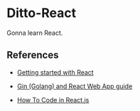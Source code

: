 # Ditto-React

Gonna learn React.

## References

- [Getting started with React](https://developer.mozilla.org/en-US/docs/Learn/Tools_and_testing/Client-side_JavaScript_frameworks/React_getting_started)

- [Gin (Golang) and React Web App guide](https://letscode.blog/category/gin-golang-and-react-web-app-guide/)

- [How To Code in React.js](https://www.digitalocean.com/community/tutorial_series/how-to-code-in-react-js)
